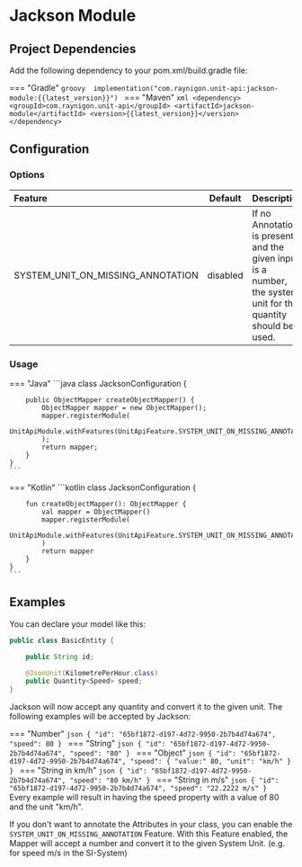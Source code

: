 # Jackson Module

## Project Dependencies

Add the following dependency to your pom.xml/build.gradle file:

=== "Gradle"
    ```groovy 
    implementation("com.raynigon.unit-api:jackson-module:{{latest_version}}")
    ```
=== "Maven"
    ```xml
    <dependency>
        <groupId>com.raynigon.unit-api</groupId>
        <artifactId>jackson-module</artifactId>
        <version>{{latest_version}}</version>
    </dependency>
    ```

## Configuration

### Options
| Feature                           | Default     | Description |
| :-------------------------------- |:-----------:| :---------- |
| SYSTEM_UNIT_ON_MISSING_ANNOTATION |   disabled  | If no Annotation is present and the given input is a number, the system unit for this quantity should be used. |

### Usage

=== "Java"
    ```java
    class JacksonConfiguration {
    
        public ObjectMapper createObjectMapper() {
            ObjectMapper mapper = new ObjectMapper();
            mapper.registerModule(
                    UnitApiModule.withFeatures(UnitApiFeature.SYSTEM_UNIT_ON_MISSING_ANNOTATION)
            );
            return mapper;
        }
    }
    ```

=== "Kotlin"
    ```kotlin
    class JacksonConfiguration {
    
        fun createObjectMapper(): ObjectMapper {
            val mapper = ObjectMapper()
            mapper.registerModule(
                    UnitApiModule.withFeatures(UnitApiFeature.SYSTEM_UNIT_ON_MISSING_ANNOTATION)
            )
            return mapper
        }
    }
    ```

## Examples
You can declare your model like this:
```java
public class BasicEntity {

    public String id;

    @JsonUnit(KilometrePerHour.class)
    public Quantity<Speed> speed;
}
```

Jackson will now accept any quantity and convert it to the given unit.
The following examples will be accepted by Jackson:

=== "Number"
    ```json
    {
        "id": "65bf1872-d197-4d72-9950-2b7b4d74a674",
        "speed": 80
    }
    ```
=== "String"
    ```json
    {
        "id": "65bf1872-d197-4d72-9950-2b7b4d74a674",
        "speed": "80"
    }
    ```
=== "Object"
    ```json
    {
        "id": "65bf1872-d197-4d72-9950-2b7b4d74a674",
        "speed": {
            "value:" 80,
            "unit": "km/h"
        }
    }
    ```
=== "String in km/h"
    ```json
    {
        "id": "65bf1872-d197-4d72-9950-2b7b4d74a674",
        "speed": "80 km/h"
    }
    ```
=== "String in m/s"
    ```json
    {
        "id": "65bf1872-d197-4d72-9950-2b7b4d74a674",
        "speed": "22.2222 m/s"
    }
    ```
Every example will result in having the speed property with a value of 80 and the unit "km/h".

If you don't want to annotate the Attributes in your class, you can enable the `SYSTEM_UNIT_ON_MISSING_ANNOTATION` Feature.
With this Feature enabled, the Mapper will accept a number and convert it to the given System Unit. (e.g. for speed m/s in the SI-System) 